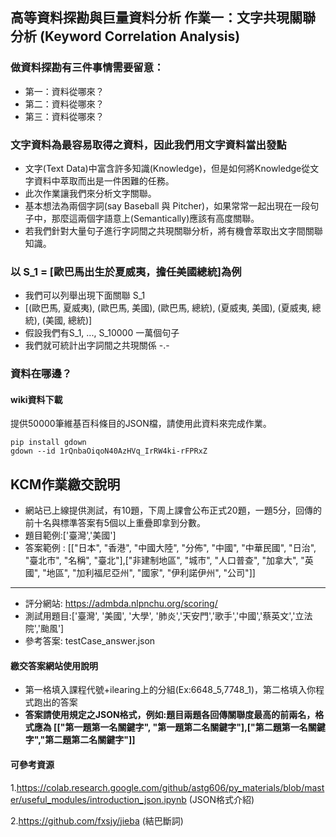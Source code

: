 ## 高等資料探勘與巨量資料分析 作業一：文字共現關聯分析 (Keyword Correlation Analysis)
### 做資料探勘有三件事情需要留意：
- 第一：資料從哪來？
- 第二：資料從哪來？
- 第三：資料從哪來？

### 文字資料為最容易取得之資料，因此我們用文字資料當出發點
- 文字(Text Data)中富含許多知識(Knowledge)，但是如何將Knowledge從文字資料中萃取而出是一件困難的任務。
- 此次作業讓我們來分析文字關聯。
- 基本想法為兩個字詞(say Baseball 與 Pitcher)，如果常常一起出現在一段句子中，那麼這兩個字語意上(Semantically)應該有高度關聯。
- 若我們針對大量句子進行字詞間之共現關聯分析，將有機會萃取出文字間關聯知識。

### 以 S_1 = [歐巴馬出生於夏威夷，擔任美國總統]為例
- 我們可以列舉出現下面關聯 S_1
- [(歐巴馬, 夏威夷), (歐巴馬, 美國), (歐巴馬, 總統), (夏威夷, 美國), (夏威夷, 總統), (美國, 總統)]
- 假設我們有S_1, ..., S_10000 一萬個句子 
- 我們就可統計出字詞間之共現關係 -.-

### 資料在哪邊？
#### wiki資料下載
提供50000筆維基百科條目的JSON檔，請使用此資料來完成作業。

```
pip install gdown
gdown --id 1rQnbaOiqoN40AzHVq_IrRW4ki-rFPRxZ
```


## KCM作業繳交說明

- 網站已上線提供測試，有10題，下周上課會公布正式20題，一題5分，回傳的前十名與標準答案有5個以上重疊即拿到分數。
- 題目範例:['臺灣','美國']
- 答案範例 : [["日本", "香港", "中國大陸", "分佈", "中國", "中華民國", "日治", "臺北市", "名稱", 
"臺北"],["非建制地區", "城市", "人口普查", "加拿大", "英國", "地區", "加利福尼亞州", "國家", "伊利諾伊州", "公司"]]

---

- 評分網站: <https://admbda.nlpnchu.org/scoring/>
- 測試用題目:['臺灣', '美國', '大學', '肺炎','天安門','歌手','中國','蔡英文','立法院','颱風']
- 參考答案: testCase_answer.json

#### 繳交答案網站使用說明
- 第一格填入課程代號+ilearing上的分組(Ex:6648_5,7748_1)，第二格填入你程式跑出的答案
- **答案請使用規定之JSON格式，例如:題目兩題各回傳關聯度最高的前兩名，格式應為 [["第一題第一名關鍵字", "第一題第二名關鍵字"],["第二題第一名關鍵字","第二題第二名關鍵字"]]**



#### 可參考資源
1.https://colab.research.google.com/github/astg606/py_materials/blob/master/useful_modules/introduction_json.ipynb (JSON格式介紹)

2.https://github.com/fxsjy/jieba (結巴斷詞)

